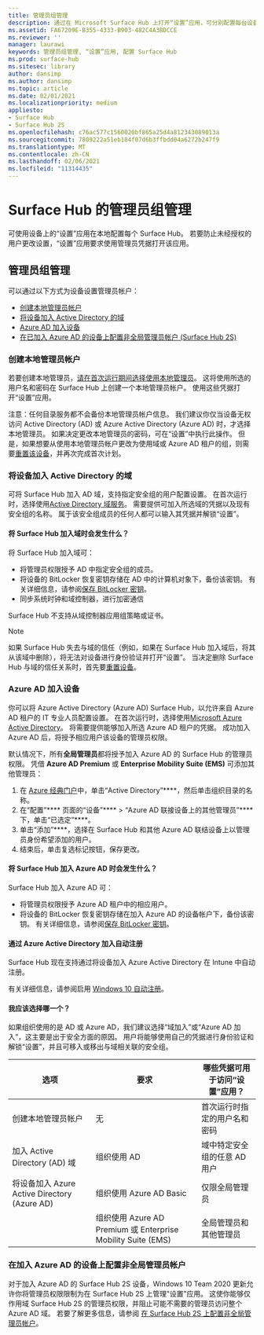 ```yaml
---
title: 管理员组管理
description: 通过在 Microsoft Surface Hub 上打开“设置”应用，可分别配置每台设备。
ms.assetid: FA67209E-B355-4333-B903-482C4A3BDCCE
ms.reviewer: ''
manager: laurawi
keywords: 管理员组管理, “设置”应用, 配置 Surface Hub
ms.prod: surface-hub
ms.sitesec: library
author: dansimp
ms.author: dansimp
ms.topic: article
ms.date: 02/01/2021
ms.localizationpriority: medium
appliesto:
- Surface Hub
- Surface Hub 2S
ms.openlocfilehash: c76ac577c1560020bf865a25d4a812343089013a
ms.sourcegitcommit: 7809222a51eb184f07d6b3ffbdd04a6272b247f9
ms.translationtype: MT
ms.contentlocale: zh-CN
ms.lasthandoff: 02/06/2021
ms.locfileid: "11314435"
---
```

# Surface Hub 的管理员组管理


可使用设备上的“设置”应用在本地配置每个 Surface Hub。 若要防止未经授权的用户更改设置，“设置”应用要求使用管理员凭据打开该应用。


## 管理员组管理

可以通过以下方式为设备设置管理员帐户：

- [创建本地管理员帐户](#create-a-local-admin-account)
- [将设备加入 Active Directory 的域](#domain-join-the-device-to-active-directory)
- [Azure AD 加入设备](#azure-ad-join-the-device)
- [在已加入 Azure AD 的设备上配置非全局管理员帐户 (Surface Hub 2S) ](#configure-non-global-admin-accounts-on-azure-ad-joined-devices)


### 创建本地管理员帐户

若要创建本地管理员，[请在首次运行期间选择使用本地管理员](first-run-program-surface-hub.md#use-a-local-admin)。 这将使用所选的用户名和密码在 Surface Hub 上创建一个本地管理员帐户。 使用这些凭据打开“设置”应用。 

注意：任何目录服务都不会备份本地管理员帐户信息。 我们建议你仅当设备无权访问 Active Directory (AD) 或 Azure Active Directory (Azure AD) 时，才选择本地管理员。 如果决定更改本地管理员的密码，可在“设置”中执行此操作。 但是，如果想要从使用本地管理员帐户更改为使用域或 Azure AD 租户的组，则需要[重置该设备](device-reset-surface-hub.md)，并再次完成首次计划。

### 将设备加入 Active Directory 的域

可将 Surface Hub 加入 AD 域，支持指定安全组的用户配置设置。 在首次运行时，选择使用[Active Directory 域服务](first-run-program-surface-hub.md#use-active-directory-domain-services)。 需要提供可加入所选域的凭据以及现有安全组的名称。 属于该安全组成员的任何人都可以输入其凭据并解锁“设置”。

#### 将 Surface Hub 加入域时会发生什么？
将 Surface Hub 加入域可：
- 将管理员权限授予 AD 中指定安全组的成员。
- 将设备的 BitLocker 恢复密钥存储在 AD 中的计算机对象下，备份该密钥。 有关详细信息，请参阅[保存 BitLocker 密钥](save-bitlocker-key-surface-hub.md)。
- 同步系统时钟和域控制器，进行加密通信

Surface Hub 不支持从域控制器应用组策略或证书。

> [!NOTE]
> 如果 Surface Hub 失去与域的信任（例如，如果在 Surface Hub 加入域后，将其从该域中删除），将无法对设备进行身份验证并打开“设置”。 当决定删除 Surface Hub 与域的信任关系时，首先要[重置设备](device-reset-surface-hub.md)。


### Azure AD 加入设备

你可以将 Azure Active Directory (Azure AD) Surface Hub，以允许来自 Azure AD 租户的 IT 专业人员配置设置。 在首次运行时，选择使用[Microsoft Azure Active Directory](first-run-program-surface-hub.md#use-microsoft-azure-active-directory)。 将需要提供能够加入所选 Azure AD 租户的凭据。 成功加入 Azure AD 后，将授予相应用户该设备的管理员权限。

默认情况下，所有**全局管理员**都将授予加入 Azure AD 的 Surface Hub 的管理员权限。 凭借 **Azure AD Premium** 或 **Enterprise Mobility Suite (EMS)** 可添加其他管理员：
1.  在 [Azure 经典门户](https://manage.windowsazure.com/)中，单击“Active Directory”****，然后单击组织目录的名称。
2.  在“配置”**** 页面的“设备”**** > “Azure AD 联接设备上的其他管理员”**** 下，单击“已选定”****。
3.  单击“添加”****，选择在 Surface Hub 和其他 Azure AD 联结设备上以管理员身份希望添加的用户。
4.  结束后，单击复选标记按钮，保存更改。

#### 将 Surface Hub 加入 Azure AD 时会发生什么？
Surface Hub 加入 Azure AD 可：
- 将管理员权限授予 Azure AD 租户中的相应用户。
- 将设备的 BitLocker 恢复密钥存储在加入 Azure AD 的设备帐户下，备份该密钥。 有关详细信息，请参阅[保存 BitLocker 密钥](save-bitlocker-key-surface-hub.md)。

#### 通过 Azure Active Directory 加入自动注册

Surface Hub 现在支持通过将设备加入 Azure Active Directory 在 Intune 中自动注册。 

有关详细信息，请参阅启用 [Windows 10 自动注册](https://docs.microsoft.com/intune/windows-enroll#enable-windows-10-automatic-enrollment)。

#### 我应该选择哪一个？

如果组织使用的是 AD 或 Azure AD，我们建议选择“域加入”或“Azure AD 加入”，这主要是出于安全方面的原因。 用户将能够使用自己的凭据进行身份验证和解锁“设置”，并且可移入或移出与域相关联的安全组。

| 选项                                            | 要求                            | 哪些凭据可用于访问“设置”应用？  |
|---------------------------------------------------|-----------------------------------------|-------|
| 创建本地管理员帐户                      | 无                                    | 首次运行时指定的用户名和密码 |
| 加入 Active Directory (AD) 域              | 组织使用 AD               | 域中特定安全组的任意 AD 用户 |
| 将设备加入 Azure Active Directory (Azure AD) | 组织使用 Azure AD Basic   | 仅限全局管理员 |
| &nbsp;                                            | 组织使用 Azure AD Premium 或 Enterprise Mobility Suite (EMS) | 全局管理员和其他管理员 |


### 在加入 Azure AD 的设备上配置非全局管理员帐户

对于加入 Azure AD 的 Surface Hub 2S 设备，Windows 10 Team 2020 更新允许你将管理员权限限制为在 Surface Hub 2S 上管理"设置"应用。 这使你能够仅作用域 Surface Hub 2S 的管理员权限，并阻止可能不需要的管理员访问整个 Azure AD 域。 若要了解更多信息，请参阅 [在 Surface Hub 2S 上配置非全局管理员帐户](surface-hub-2s-nonglobal-admin.md)。